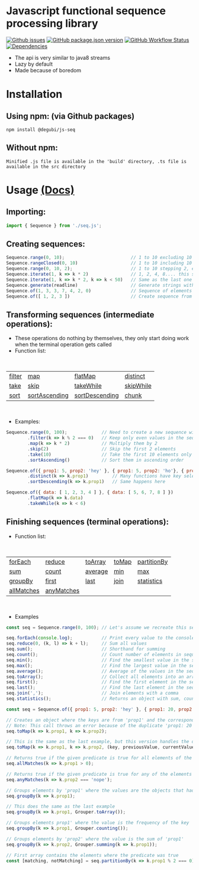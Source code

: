 # Javascript functional sequence processing library
[![Github issues](https://img.shields.io/github/issues/Degubi/Js-Seq?label=Issues&style=plastic&logo=github)](https://github.com/Degubi/Js-Seq/issues)
[![GitHub package.json version](https://img.shields.io/github/package-json/v/degubi/Js-Seq?color=orange&label=Npm%20Version&style=plastic&logo=npm)](https://github.com/Degubi/Js-Seq/packages/558414)
[![GitHub Workflow Status](https://img.shields.io/github/workflow/status/degubi/js-seq/Run%20tests?label=Build&style=plastic&logo=github-actions)](https://github.com/Degubi/Js-Seq/actions)
[![Dependencies](https://img.shields.io/badge/dependencies-none-green.svg?label=Dependencies&style=plastic)](https://github.com/Degubi/Js-Seq/blob/master/package.json)

- The api is very similar to java8 streams
- Lazy by default
- Made because of boredom

# Installation
## Using npm: (via Github packages)

```npm install @degubi/js-seq```
<br>

## Without npm:

```Minified .js file is available in the 'build' directory, .ts file is available in the src directory```
<br>

# Usage <a href = "https://degubi.github.io/Js-Seq/">(Docs)</a>
## Importing:

```javascript
import { Sequence } from './seq.js';
```
## Creating sequences:
```javascript
Sequence.range(0, 10);                         // 1 to 10 excluding 10
Sequence.rangeClosed(0, 10)                    // 1 to 10 including 10
Sequence.range(0, 10, 2);                      // 1 to 10 stepping 2, excluding 10
Sequence.iterate(1, k => k * 2)                // 1, 2, 4, 8.... this sequence is infinite
Sequence.iterate(1, k => k * 2, k => k < 50)   // Same as the last one but taking values less than 50 (same as doing a takeWhile)
Sequence.generate(readline)                    // Generate strings with reading from console
Sequence.of(1, 3, 3, 7, 4, 2, 0)               // Sequence of elements
Sequence.of([ 1, 2, 3 ])                       // Create sequence from array
```

## Transforming sequences (intermediate operations):
- These operations do nothing by themselves, they only start doing work when the terminal operation gets called
- Function list:

<br>
<table>
    <tr>
        <td><a href = "https://degubi.github.io/Js-Seq/classes/sequence.html#filter">filter</a></td>
        <td><a href = "https://degubi.github.io/Js-Seq/classes/sequence.html#map">map</a></td>
        <td><a href = "https://degubi.github.io/Js-Seq/classes/sequence.html#flatmap">flatMap</a></td>
        <td><a href = "https://degubi.github.io/Js-Seq/classes/sequence.html#distinct">distinct</a></td>
    </tr>
    <tr>
        <td><a href = "https://degubi.github.io/Js-Seq/classes/sequence.html#take">take</a></td>
        <td><a href = "https://degubi.github.io/Js-Seq/classes/sequence.html#skip">skip</a></td>
        <td><a href = "https://degubi.github.io/Js-Seq/classes/sequence.html#takewhile">takeWhile</a></td>
        <td><a href = "https://degubi.github.io/Js-Seq/classes/sequence.html#skipwhile">skipWhile</a></td>
    </tr>
    <tr>
        <td><a href = "https://degubi.github.io/Js-Seq/classes/sequence.html#sort">sort</a></td>
        <td><a href = "https://degubi.github.io/Js-Seq/classes/sequence.html#sortascending">sortAscending</a></td>
        <td><a href = "https://degubi.github.io/Js-Seq/classes/sequence.html#sortdescending">sortDescending</a></td>
        <td><a href = "https://degubi.github.io/Js-Seq/classes/sequence.html#chunk">chunk</a></td>
    </tr>
</table>
<br>

- Examples:

```javascript
Sequence.range(0, 100);             // Need to create a new sequence with every new pipeline
        .filter(k => k % 2 === 0)   // Keep only even values in the sequence
        .map(k => k * 2)            // Multiply them by 2
        .skip(2)                    // Skip the first 2 elements
        .take(10)                   // Take the first 10 elements only
        .sortAscending()            // Sort them in ascending order

Sequence.of({ prop1: 5, prop2: 'hey' }, { prop1: 5, prop2: 'ho'}, { prop1: 20, prop2: 'hi' })
        .distinct(k => k.prop1)         // Many functions have key selecting overloads, default is always identity
        .sortDescending(k => k.prop1)   // Same happens here

Sequence.of({ data: [ 1, 2, 3, 4 ] }, { data: [ 5, 6, 7, 8 ] })
        .flatMap(k => k.data)
        .takeWhile(k => k < 6)
```

## Finishing sequences (terminal operations):
- Function list:

<br>
<table>
    <tr>
        <td><a href = "https://degubi.github.io/Js-Seq/classes/sequence.html#foreach">forEach</a></td>
        <td><a href = "https://degubi.github.io/Js-Seq/classes/sequence.html#reduce">reduce</a></td>
        <td><a href = "https://degubi.github.io/Js-Seq/classes/sequence.html#toarray">toArray</a></td>
        <td><a href = "https://degubi.github.io/Js-Seq/classes/sequence.html#tomap">toMap</a></td>
        <td><a href = "https://degubi.github.io/Js-Seq/classes/sequence.html#partitionby">partitionBy</a></td>
    </tr>
    <tr>
        <td><a href = "https://degubi.github.io/Js-Seq/classes/sequence.html#sum">sum</a></td>
        <td><a href = "https://degubi.github.io/Js-Seq/classes/sequence.html#count">count</a></td>
        <td><a href = "https://degubi.github.io/Js-Seq/classes/sequence.html#average">average</a></td>
        <td><a href = "https://degubi.github.io/Js-Seq/classes/sequence.html#min">min</a></td>
        <td><a href = "https://degubi.github.io/Js-Seq/classes/sequence.html#max">max</a></td>
    </tr>
    <tr>
        <td><a href = "https://degubi.github.io/Js-Seq/classes/sequence.html#groupby">groupBy</a></td>
        <td><a href = "https://degubi.github.io/Js-Seq/classes/sequence.html#first">first</a></td>
        <td><a href = "https://degubi.github.io/Js-Seq/classes/sequence.html#last">last</a></td>
        <td><a href = "https://degubi.github.io/Js-Seq/classes/sequence.html#join">join</a></td>
        <td><a href = "https://degubi.github.io/Js-Seq/classes/sequence.html#statistics">statistics</a></td>
    </tr>
    <tr>
        <td><a href = "https://degubi.github.io/Js-Seq/classes/sequence.html#allmatches">allMatches</a></td>
        <td><a href = "https://degubi.github.io/Js-Seq/classes/sequence.html#anymatches">anyMatches</a></td>
        <td></td>
        <td></td>
        <td></td>
    </tr>
</table>
<br>

- Examples

```javascript
const seq = Sequence.range(0, 100); // Let's assume we recreate this sequence every time

seq.forEach(console.log);           // Print every value to the console
seq.reduce(0, (k, l) => k + l);     // Sum all values
seq.sum();                          // Shorthand for summing
seq.count();                        // Count number of elements in sequence
seq.min();                          // Find the smallest value in the sequence, has key selector overload
seq.max();                          // Find the largest value in the sequence, has key selector overload
seq.average();                      // Average of the values in the sequence
seq.toArray();                      // Collect all elements into an array
seq.first();                        // Find the first element in the sequence, this returns the element or null
seq.last();                         // Find the last element in the sequence, this returns the element or null
seq.join(',');                      // Join elements with a comma
seq.statistics();                   // Returns an object with sum, count, min, max, average properties

const seq = Sequence.of({ prop1: 5, prop2: 'hey' }, { prop1: 20, prop2: 'hi' }, { prop1: 20, prop2: 'hey' });

// Creates an object where the keys are from 'prop1' and the corresponding values are from 'prop2'
// Note: This call throws an error because of the duplicate 'prop1: 20' key
seq.toMap(k => k.prop1, k => k.prop2);

// This is the same as the last example, but this version handles the duplicate key problem by keeping the first value
seq.toMap(k => k.prop1, k => k.prop2, (key, previousValue, currentValue) => previousValue);

// Returns true if the given predicate is true for all elements of the sequence
seq.allMatches(k => k.prop1 > 0);

// Returns true if the given predicate is true for any of the elements of the sequence
seq.anyMatches(k => k.prop2 === 'nope');

// Groups elements by 'prop1' where the values are the objects that had the same key
seq.groupBy(k => k.prop1);

// This does the same as the last example
seq.groupBy(k => k.prop1, Grouper.toArray());

// Groups elements prop1' where the value is the frequency of the key
seq.groupBy(k => k.prop1, Grouper.counting());

// Groups elements by 'prop2' where the value is the sum of 'prop1'
seq.groupBy(k => k.prop2, Grouper.summing(k => k.prop1));

// First array contains the elements where the predicate was true
const [matching, notMatching] = seq.partitionBy(k => k.prop1 % 2 === 0);
```